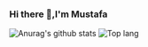 ### Hi there 👋,I'm Mustafa 
![Anurag's github stats](https://github-readme-stats.vercel.app/api?username=c0brabaghdad1&show_icons=true&theme=vision-friendly-dark)
![Top lang](https://github-readme-stats.vercel.app/api/top-langs/?username=c0brabaghdad1&layout=compact&hide_border=true&theme=vision-friendly-dark&show_icons=true)

